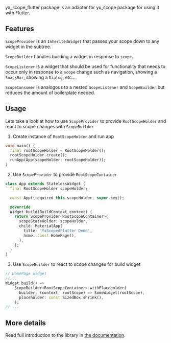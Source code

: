 yx_scope_flutter package is an adapter for yx_scope package for using it with Flutter.

## Features

`ScopeProvider` is an `InheritedWidget` that passes your scope down to any widget in the subtree.

`ScopeBuilder` handles building a widget in response to `scope`.

`ScopeListener` is a widget that should be used for functionality that needs to occur only in
response to a `scope` change such as navigation, showing a `SnackBar`, showing a `Dialog`, etc...

`ScopeConsumer` is analogous to a nested `ScopeListener` and `ScopeBuilder` but reduces the amount
of boilerplate needed.

## Usage

Lets take a look at how to use `ScopeProvider` to provide `RootScopeHolder` and react to scope
changes with `ScopeBuilder`

1. Create instance of `RootScopeHolder` and run app

```dart
void main() {
  final rootScopeHolder = RootScopeHolder();
  rootScopeHolder.create();
  runApp(App(scopeHolder: rootScopeHolder));
}
```

2. Use `ScopeProvider` to provide `RootScopeContainer`

```dart
class App extends StatelessWidget {
  final RootScopeHolder scopeHolder;

  const App({required this.scopeHolder, super.key});

  @override
  Widget build(BuildContext context) {
    return ScopeProvider<RootScopeContainer>(
      scopeStateHolder: scopeHolder,
      child: MaterialApp(
        title: 'YxScopedFlutter Demo',
        home: const HomePage(),
      ),
    );
  }
}
```

3. Use `ScopeBuilder` to react to scope changes for build widget

```dart
// HomePage widget
//...
Widget build() =>
    ScopeBuilder<RootScopeContainer>.withPlaceholder(
      builder: (context, rootScope) => SomeWidget(rootScope),
      placeholder: const SizedBox.shrink(),
    );
// ...
```

## More details

Read full introduction to the library in [the documentation](doc/introduction.md).
